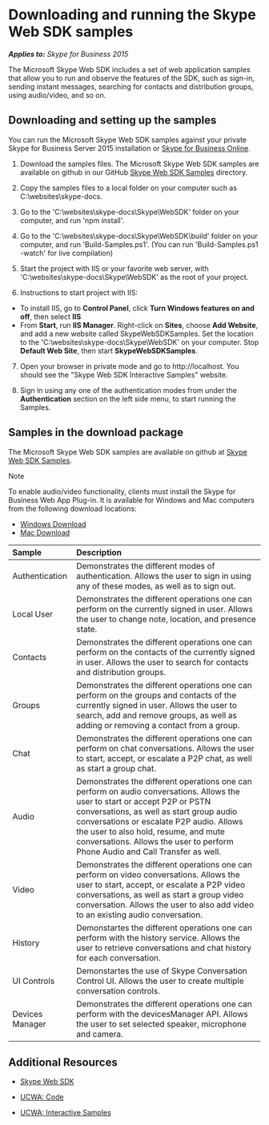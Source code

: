 
# Downloading and running the Skype Web SDK samples

 _**Applies to:** Skype for Business 2015_


The Microsoft Skype Web SDK includes a set of web application samples that allow you to run and observe the features of the SDK, such as sign-in, sending instant messages, searching for contacts and distribution groups, using audio/video, and so on.

## Downloading and setting up the samples
<a name="sectionSection0"> </a>

You can run the Microsoft Skype Web SDK samples against your private Skype for Business Server 2015 installation or [Skype for Business Online](DevelopWebSDKappsForSfBOnline.md).


1. Download the samples files. The Microsoft Skype Web SDK samples are available on github in our GitHub [Skype Web SDK Samples](https://github.com/OfficeDev/skype-docs/tree/master/Skype/WebSDK) directory.
    
2. Copy the samples files to a local folder on your computer such as C:\websites\skype-docs.

3. Go to the 'C:\websites\skype-docs\Skype\WebSDK' folder on your computer, and run 'npm install'. 

4. Go to the 'C:\websites\skype-docs\Skype\WebSDK\build' folder on your computer, and run 'Build-Samples.ps1'. (You can run 'Build-Samples.ps1 -watch' for live compilation)

5. Start the project with IIS or your favorite web server, with 'C:\websites\skype-docs\Skype\WebSDK' as the root of your project.
   
6. Instructions to start project with IIS:
 - To install IIS, go to  **Control Panel**, click  **Turn Windows features on and off**, then select  **IIS**
 - From  **Start**, run  **IIS Manager**. Right-click on  **Sites**, choose  **Add Website**, and add a new website called SkypeWebSDKSamples. Set the location to the 'C:\websites\skype-docs\Skype\WebSDK' on your computer. Stop  **Default Web Site**, then start  **SkypeWebSDKSamples**.   


7. Open your browser in private mode and go to http://localhost. You should see the "Skype Web SDK Interactive Samples" website.
    
8. Sign in using any one of the authentication modes from under the **Authentication** section on the left side menu, to start running the Samples. 
    

## Samples in the download package
<a name="sectionSection1"> </a>

The Microsoft Skype Web SDK samples are available on github at [Skype Web SDK Samples](https://github.com/OfficeDev/skype-docs/tree/master/Skype/WebSDK).


> [!NOTE] 
> To enable audio/video functionality, clients must install the Skype for Business Web App Plug-in. It is available for Windows and Mac computers from the following download locations:
 - [Windows Download](https://swx.cdn.skype.com/s4b-plugin/16.2.0.67/SkypeMeetingsApp.msi)
 - [Mac Download](https://swx.cdn.skype.com/s4b-plugin/16.2.0.67/SkypeForBusinessPlugin.pkg)


|Sample|Description|
|:-----|:-----|
|Authentication|Demonstrates the different modes of authentication. Allows the user to sign in using any of these modes, as well as to sign out.|
|Local User|Demonstrates the different operations one can perform on the currently signed in user. Allows the user to change note, location, and presence state.|
|Contacts|Demonstrates the different operations one can perform on the contacts of the currently signed in user. Allows the user to search for contacts and distribution groups.|
|Groups|Demonstrates the different operations one can perform on the groups and contacts of the currently signed in user. Allows the user to search, add and remove groups, as well as adding or removing a contact from a group.|
|Chat|Demonstrates the different operations one can perform on chat conversations. Allows the user to start, accept, or escalate a P2P chat, as well as start a group chat.|
|Audio|Demonstrates the different operations one can perform on audio conversations. Allows the user to start or accept P2P or PSTN conversations, as well as start group audio conversations or escalate P2P audio. Allows the user to also hold, resume, and mute conversations. Allows the user to perform Phone Audio and Call Transfer as well.|
|Video|Demonstrates the different operations one can perform on video conversations. Allows the user to start, accept, or escalate a P2P video conversations, as well as start a group video conversation. Allows the user to also add video to an existing audio conversation.|
|History|Demonstartes the different operations one can perform with the history service. Allows the user to retrieve conversations and chat history for each conversation.|
|UI Controls|Demonstartes the use of Skype Conversation Control UI. Allows the user to create multiple conversation controls.|
|Devices Manager|Demonstrates the different operations one can perform with the devicesManager API. Allows the user to set selected speaker, microphone and camera.|

## Additional Resources
<a name="bk_addresources"> </a>


- [Skype Web SDK](SkypeWebSDK.md)
    
- [UCWA: Code](https://ucwa.skype.com/code)
    
- [UCWA: Interactive Samples](https://ucwa.skype.com/websdk)
    
